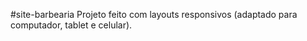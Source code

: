 #site-barbearia
Projeto feito com layouts responsivos (adaptado para computador, tablet e celular). 
